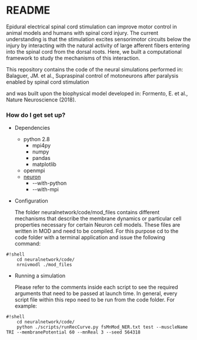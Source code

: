 # README #

Epidural electrical spinal cord stimulation can improve motor control in animal models and humans with spinal cord injury. The current understanding is that the stimulation excites sensorimotor circuits below the injury by interacting with the natural activity of large afferent fibers entering into the spinal cord from the dorsal roots. Here, we built a computational framework to study the mechanisms of this interaction.

This repository contains the code of the neural simulations performed in:  
Balaguer, JM. et al., Supraspinal control of motoneurons after paralysis enabled by spinal cord stimulation

and was built upon the biophysical model developed in: Formento, E. et al., Nature Neuroscience (2018).

### How do I get set up? ###

* Dependencies
    * python 2.8
        * mpi4py
        * numpy
        * pandas
        * matplotlib
    * openmpi
    * [neuron](http://www.neuron.yale.edu/neuron/download)
        * --with-python
        * --with-mpi

* Configuration

    The folder neuralnetwork/code/mod_files contains different mechanisms that describe the membrane dynamics or particular cell properties necessary for certain Neuron cell models. These files are written in MOD and need to be compiled. For this purpose cd to the code folder with a terminal application and issue the following command:
```
#!shell
    cd neuralnetwork/code/
    nrnivmodl ./mod_files
```
* Running a simulation

    Please refer to the comments inside each script to see the required arguments that need to be passed at launch time.
    In general, every script file within this repo need to be run from the code folder.
    For example:

```
#!shell
    cd neuralnetwork/code/
    python ./scripts/runRecCurve.py fsMnMod_NER.txt test --muscleName TRI --membranePotential 60 --mnReal 3 --seed 564318
```
